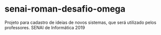 # senai-roman-desafio-omega
Projeto para cadastro de ideias de novos sistemas, que será utilizado pelos professores. SENAI de Informática 2019
